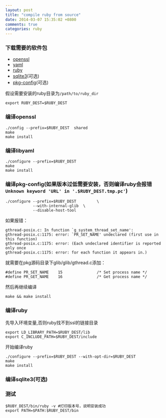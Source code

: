 ```yaml
---
layout: post
title: "compile ruby from source"
date: 2014-03-07 15:35:02 +0800
comments: true
categories: ruby
---
```


### 下载需要的软件包

* [openssl](http://www.openssl.org/source/)
* [yaml](http://pyyaml.org/wiki/PyYAML)
* [ruby](https://www.ruby-lang.org)
* [sqlite3](http://sqlite.org/2014/sqlite-autoconf-3080301.tar.gz)(可选)
* [pkg-config](http://pkgconfig.freedesktop.org/releases/pkg-config-0.28.tar.gz)(可选)

<!--more-->

假设需要安装的ruby目录为`/path/to/ruby_dir`

    export RUBY_DEST=$RUBY_DEST

### 编译openssl

	./config --prefix=$RUBY_DEST  shared
	make 
	make install
	
### 编译libyaml

	./configure --prefix=$RUBY_DEST
	make
	make install

### 编译pkg-config(如果版本过低需要安装，否则编译ruby会报错`Unknown keyword 'URL' in '.$RUBY_DEST.tmp.pc'`)

	./configure --prefix=$RUBY_DEST         \
	            --with-internal-glib  \
	            --disable-host-tool
	
如果报错：

	gthread-posix.c: In function `g_system_thread_set_name':
	gthread-posix.c:1175: error: `PR_SET_NAME' undeclared (first use in this function)
	gthread-posix.c:1175: error: (Each undeclared identifier is reported only once
	gthread-posix.c:1175: error: for each function it appears in.)

就需要在pkg源码目录下glib/glib/gthread.c添加：


	#define PR_SET_NAME    15               /* Set process name */
	#define PR_GET_NAME    16               /* Get process name */

然后再继续编译

	make && make install
	
### 编译ruby

先导入环境变量,否则ruby找不到ssl的链接目录

	export LD_LIBRARY_PATH=$RUBY_DEST/lib
	export C_INCLUDE_PATH=$RUBY_DEST/include
	
开始编译ruby

	./configure --prefix=$RUBY_DEST --with-opt-dir=$RUBY_DEST
	make
	make install
	
### 编译sqlite3(可选)
	
### 测试

	$RUBY_DEST/bin/ruby -v #打印版本号，说明安装成功
	export PATH=$PATH:$RUBY_DEST/bin
	
